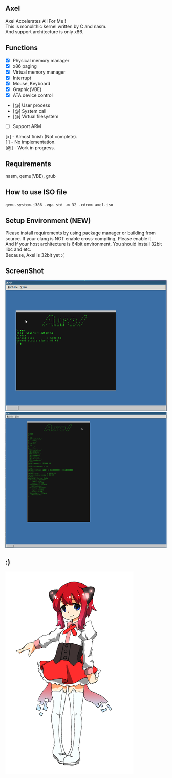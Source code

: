 ## Axel
Axel Accelerates All For Me !  
This is monolithic kernel written by C and nasm.  
And support architecture is only x86.

## Functions
- [x] Physical memory manager
- [x] x86 paging
- [x] Virtual memory manager
- [x] Interrupt
- [x] Mouse, Keyboard
- [x] Graphic(VBE)
- [x] ATA device control
- [@] User process
- [@] System call
- [@] Virtual filesystem
- [ ] Support ARM


[x] - Almost finish (Not complete).  
[ ] - No implementation.  
[@] - Work in progress.


## Requirements
nasm, qemu(VBE), grub


## How to use ISO file
```shell:variable
qemu-system-i386 -vga std -m 32 -cdrom axel.iso
```

## Setup Environment (NEW)
Please install requirements by using package manager or building from source.
If your clang is NOT enable cross-compiling, Please enable it.  
And If your host architecture is 64bit environment, You should install 32bit libc and etc.  
Because, Axel is 32bit yet :(


## ScreenShot
![ss](./ss.png)
![ss2](./ss2.png)


## :)
![girl](./axel_tan.png)

